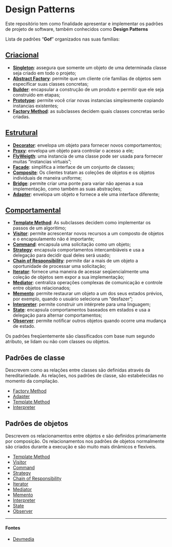 
# Design Patterns
Este repositório tem como finalidade apresentar e implementar os padrões de projeto de software, também conhecidos como **Design Patterns**


Lista de padrões “**Gof**” organizados nas suas famílias:

## [Criacional](https://github.com/araujoit/design_patterns/tree/master/src/main/java/br/com/brjarvis/designpatterns/criacional)
* **[Singleton](https://github.com/araujoit/design_patterns/tree/master/src/main/java/br/com/brjarvis/designpatterns/criacional/singleton)**: assegura que somente um objeto de uma determinada classe seja criado em todo o projeto;
* **[Abstract Factory](https://github.com/araujoit/design_patterns/tree/master/src/main/java/br/com/brjarvis/designpatterns/criacional/abstractfactory)**: permite que um cliente crie famílias de objetos sem especificar suas classes concretas;
* **[Builder](https://github.com/araujoit/design_patterns/tree/master/src/main/java/br/com/brjarvis/designpatterns/criacional/builder)**: encapsular a construção de um produto e permitir que ele seja construído em etapas;
* **[Prototype](https://github.com/araujoit/design_patterns/tree/master/src/main/java/br/com/brjarvis/designpatterns/criacional/prototype)**: permite você criar novas instancias simplesmente copiando instancias existentes;
* **[Factory Method](https://github.com/araujoit/design_patterns/tree/master/src/main/java/br/com/brjarvis/designpatterns/criacional/factory)**: as subclasses decidem quais classes concretas serão criadas.

## [Estrutural](https://github.com/araujoit/design_patterns/tree/master/src/main/java/br/com/brjarvis/designpatterns/estrutural)
* **[Decorator](https://github.com/araujoit/design_patterns/tree/master/src/main/java/br/com/brjarvis/designpatterns/estrutural/decorator)**: envelopa um objeto para fornecer novos comportamentos;
* **[Proxy](https://github.com/araujoit/design_patterns/tree/master/src/main/java/br/com/brjarvis/designpatterns/estrutural/proxy)**: envelopa um objeto para controlar o acesso a ele;
* **[FlyWeigth](https://github.com/araujoit/design_patterns/tree/master/src/main/java/br/com/brjarvis/designpatterns/estrutural/flyweigth)**: uma instancia de uma classe pode ser usada para fornecer muitas “instancias virtuais”;
* **[Facade](https://github.com/araujoit/design_patterns/tree/master/src/main/java/br/com/brjarvis/designpatterns/estrutural/facade)**: simplifica a interface de um conjunto de classes;
* **[Composite](https://github.com/araujoit/design_patterns/tree/master/src/main/java/br/com/brjarvis/designpatterns/estrutural/composite)**: Os clientes tratam as coleções de objetos e os objetos individuais de maneira uniforme;
* **[Bridge]({https://github.com/araujoit/design_patterns/tree/master/src/main/java/br/com/brjarvis/designpatterns/estrutural/bridge)**: permite criar uma ponte para variar não apenas a sua implementação, como também as suas abstrações;
* **[Adapter](https://github.com/araujoit/design_patterns/tree/master/src/main/java/br/com/brjarvis/designpatterns/estrutural/adapter)**: envelopa um objeto e fornece a ele uma interface diferente;

## [Comportamental](https://github.com/araujoit/design_patterns/tree/master/src/main/java/br/com/brjarvis/designpatterns/comportamental)
* **[Template Method](https://github.com/araujoit/design_patterns/tree/master/src/main/java/br/com/brjarvis/designpatterns/comportamental/templatemethod)**: As subclasses decidem como implementar os passos de um algoritimo;
* **[Visitor](https://github.com/araujoit/design_patterns/tree/master/src/main/java/br/com/brjarvis/designpatterns/comportamental/visitor)**: permite acrescentar novos recursos a um composto de objetos e o encapsulamento não é importante;
* **[Command](https://github.com/araujoit/design_patterns/tree/master/src/main/java/br/com/brjarvis/designpatterns/comportamental/command)**: encapsula uma solicitação como um objeto;
* **[Strategy](https://github.com/araujoit/design_patterns/tree/master/src/main/java/br/com/brjarvis/designpatterns/comportamental/strategy)**: encapsula comportamentos intercambiáveis e usa a delegação para decidir qual deles será usado;
* **[Chain of Responsibility](https://github.com/araujoit/design_patterns/tree/master/src/main/java/br/com/brjarvis/designpatterns/comportamental/chain)**: permite dar a mais de um objeto a oportunidade de processar uma solicitação;
* **[Iterator](https://github.com/araujoit/design_patterns/tree/master/src/main/java/br/com/brjarvis/designpatterns/comportamental/iterator)**: fornece uma maneira de acessar seqüencialmente uma coleção de objetos sem expor a sua implementação;
* **[Mediator](https://github.com/araujoit/design_patterns/tree/master/src/main/java/br/com/brjarvis/designpatterns/comportamental/mediator)**: centraliza operações complexas de comunicação e controle entre objetos relacionados;
* **[Memento](https://github.com/araujoit/design_patterns/tree/master/src/main/java/br/com/brjarvis/designpatterns/comportamental/memento)**: permite restaurar um objeto a um dos seus estados prévios, por exemplo, quando o usuário seleciona um “desfazer”;
* **[Interpreter](https://github.com/araujoit/design_patterns/tree/master/src/main/java/br/com/brjarvis/designpatterns/comportamental/interpreter)**: permite construir um intérprete para uma linguagem;
* **[State](https://github.com/araujoit/design_patterns/tree/master/src/main/java/br/com/brjarvis/designpatterns/comportamental/state)**: encapsula comportamentos baseados em estados e usa a delegação para alternar comportamentos;
* **[Observer](https://github.com/araujoit/design_patterns/tree/master/src/main/java/br/com/brjarvis/designpatterns/comportamental/observer)**: permite notificar outros objetos quando ocorre uma mudança de estado.

Os padrões freqüentemente são classificados com base num segundo atributo, se lidam ou não com classes ou objetos.

## Padrões de classe
Descrevem como as relações entre classes são definidas através da hereditariedade. As relações, nos padrões de classe, são estabelecidas no momento da compilação.
* [Factory Method](https://github.com/araujoit/design_patterns/tree/master/src/main/java/br/com/brjarvis/designpatterns/criacional/factory)
* [Adapter](https://github.com/araujoit/design_patterns/tree/master/src/main/java/br/com/brjarvis/designpatterns/estrutural/adapter)
* [Template Method](https://github.com/araujoit/design_patterns/tree/master/src/main/java/br/com/brjarvis/designpatterns/comportamental/templatemethod)
* [Interpreter](https://github.com/araujoit/design_patterns/tree/master/src/main/java/br/com/brjarvis/designpatterns/comportamental/interpreter)

## Padrões de objetos
Descrevem os relacionamentos entre objetos e são definidos primariamente por composição. Os relacionamentos nos padrões de objetos normalmente são criados durante a execução e são muito mais dinâmicos e flexíveis.
* [Template Method](https://github.com/araujoit/design_patterns/tree/master/src/main/java/br/com/brjarvis/designpatterns/comportamental/templatemethod)
* [Visitor](https://github.com/araujoit/design_patterns/tree/master/src/main/java/br/com/brjarvis/designpatterns/comportamental/visitor)
* [Command](https://github.com/araujoit/design_patterns/tree/master/src/main/java/br/com/brjarvis/designpatterns/comportamental/command)
* [Strategy](https://github.com/araujoit/design_patterns/tree/master/src/main/java/br/com/brjarvis/designpatterns/comportamental/strategy)
* [Chain of Responsibility](https://github.com/araujoit/design_patterns/tree/master/src/main/java/br/com/brjarvis/designpatterns/comportamental/chain)
* [Iterator](https://github.com/araujoit/design_patterns/tree/master/src/main/java/br/com/brjarvis/designpatterns/comportamental/iterator)
* [Mediator](https://github.com/araujoit/design_patterns/tree/master/src/main/java/br/com/brjarvis/designpatterns/comportamental/mediator)
* [Memento](https://github.com/araujoit/design_patterns/tree/master/src/main/java/br/com/brjarvis/designpatterns/comportamental/memento)
* [Interpreter](https://github.com/araujoit/design_patterns/tree/master/src/main/java/br/com/brjarvis/designpatterns/comportamental/interpreter)
* [State](https://github.com/araujoit/design_patterns/tree/master/src/main/java/br/com/brjarvis/designpatterns/comportamental/state)
* [Observer](https://github.com/araujoit/design_patterns/tree/master/src/main/java/br/com/brjarvis/designpatterns/comportamental/observer)

___

#### Fontes
- [Devmedia](https://www.devmedia.com.br/design-patterns-padroes-gof/16781)

